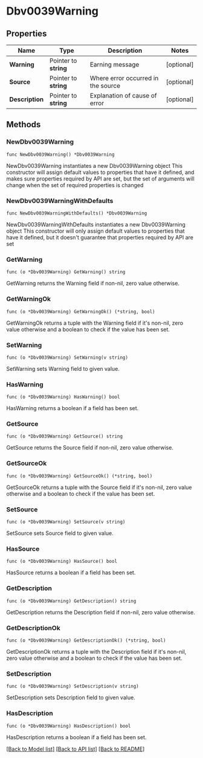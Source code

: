 # Dbv0039Warning

## Properties

Name | Type | Description | Notes
------------ | ------------- | ------------- | -------------
**Warning** | Pointer to **string** | Earning message | [optional] 
**Source** | Pointer to **string** | Where error occurred in the source | [optional] 
**Description** | Pointer to **string** | Explanation of cause of error | [optional] 

## Methods

### NewDbv0039Warning

`func NewDbv0039Warning() *Dbv0039Warning`

NewDbv0039Warning instantiates a new Dbv0039Warning object
This constructor will assign default values to properties that have it defined,
and makes sure properties required by API are set, but the set of arguments
will change when the set of required properties is changed

### NewDbv0039WarningWithDefaults

`func NewDbv0039WarningWithDefaults() *Dbv0039Warning`

NewDbv0039WarningWithDefaults instantiates a new Dbv0039Warning object
This constructor will only assign default values to properties that have it defined,
but it doesn't guarantee that properties required by API are set

### GetWarning

`func (o *Dbv0039Warning) GetWarning() string`

GetWarning returns the Warning field if non-nil, zero value otherwise.

### GetWarningOk

`func (o *Dbv0039Warning) GetWarningOk() (*string, bool)`

GetWarningOk returns a tuple with the Warning field if it's non-nil, zero value otherwise
and a boolean to check if the value has been set.

### SetWarning

`func (o *Dbv0039Warning) SetWarning(v string)`

SetWarning sets Warning field to given value.

### HasWarning

`func (o *Dbv0039Warning) HasWarning() bool`

HasWarning returns a boolean if a field has been set.

### GetSource

`func (o *Dbv0039Warning) GetSource() string`

GetSource returns the Source field if non-nil, zero value otherwise.

### GetSourceOk

`func (o *Dbv0039Warning) GetSourceOk() (*string, bool)`

GetSourceOk returns a tuple with the Source field if it's non-nil, zero value otherwise
and a boolean to check if the value has been set.

### SetSource

`func (o *Dbv0039Warning) SetSource(v string)`

SetSource sets Source field to given value.

### HasSource

`func (o *Dbv0039Warning) HasSource() bool`

HasSource returns a boolean if a field has been set.

### GetDescription

`func (o *Dbv0039Warning) GetDescription() string`

GetDescription returns the Description field if non-nil, zero value otherwise.

### GetDescriptionOk

`func (o *Dbv0039Warning) GetDescriptionOk() (*string, bool)`

GetDescriptionOk returns a tuple with the Description field if it's non-nil, zero value otherwise
and a boolean to check if the value has been set.

### SetDescription

`func (o *Dbv0039Warning) SetDescription(v string)`

SetDescription sets Description field to given value.

### HasDescription

`func (o *Dbv0039Warning) HasDescription() bool`

HasDescription returns a boolean if a field has been set.


[[Back to Model list]](../README.md#documentation-for-models) [[Back to API list]](../README.md#documentation-for-api-endpoints) [[Back to README]](../README.md)


